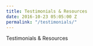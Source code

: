 ```yaml
---
title: Testimonials & Resources
date: 2016-10-23 05:05:00 Z
permalink: "/testimonials/"
---
```


Testimonials & Resources